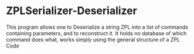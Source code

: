 # ZPLSerializer-Deserializer
This program allows one to Deserialize a string ZPL into a list of commands containing parameters, and to reconstruct it. It holds no database of which command does what, works simply using the general structure of a ZPL Code
